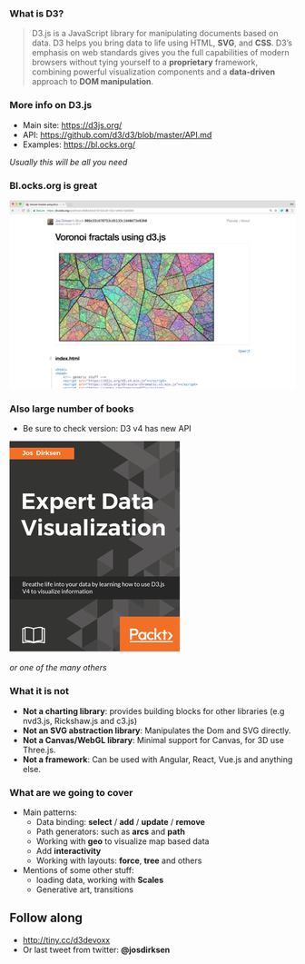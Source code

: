### What is D3?

> D3.js is a JavaScript library for manipulating documents based on data. D3 helps 
> you bring data to life using HTML, **SVG**, and **CSS**. D3’s emphasis on web standards 
> gives you the full capabilities of modern browsers without tying yourself to a 
> **proprietary** framework, combining powerful visualization components and a 
> **data-driven** approach to **DOM manipulation**.


### More info on D3.js

 - Main site: https://d3js.org/
 - API: https://github.com/d3/d3/blob/master/API.md
 - Examples: https://bl.ocks.org/
 
*Usually this will be all you need*


### Bl.ocks.org is great

![](images/blocks-org.png "Blocks example")


### Also large number of books

 - Be sure to check version: D3 v4 has new API

![](images/shameless.png "I have no shame.")

*or one of the many others*


### What it is not

 - **Not a charting library**: provides building blocks for other libraries (e.g nvd3.js, Rickshaw.js and c3.js)
 - **Not an SVG abstraction library**: Manipulates the Dom and SVG directly.
 - **Not a Canvas/WebGL library**: Minimal support for Canvas, for 3D use Three.js.
 - **Not a framework**: Can be used with Angular, React, Vue.js and anything else.


### What are we going to cover

- Main patterns:
  - Data binding: **select** / **add** / **update** / **remove**
  - Path generators: such as **arcs** and **path**  
  - Working with **geo** to visualize map based data
  - Add **interactivity**
  - Working with layouts: **force**, **tree** and others 
- Mentions of some other stuff:
  - loading data, working with **Scales**
  - Generative art, transitions


## Follow along

- http://tiny.cc/d3devoxx
- Or last tweet from twitter: **@josdirksen**

